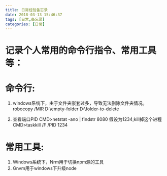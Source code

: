 ```yaml
---
title: 日常经验备忘录
date: 2018-03-13 15:46:37
tags: [日常,备忘录]
categories: [日常]
---
```


# 记录个人常用的命令行指令、常用工具等：

<!--more-->

# 命令行:

1. windows系统下，由于文件夹嵌套过多，导致无法删除文件夹情况。 robocopy /MIR D:\empty-folder D:\folder-to-delete 

2. 查看端口PID CMD>netstat -ano | findstr 8080 假设为1234;kill掉这个进程 CMD>taskkill /F /PID 1234

# 常用工具:

1. Windows系统下，Nrm用于切换npm源的工具
2. Gnvm用于windows下升级node